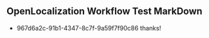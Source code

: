 ## OpenLocalization Workflow Test MarkDown
* 967d6a2c-91b1-4347-8c7f-9a59f7f90c86 
thanks!<!--HONumber=Mar16_HO2-->
